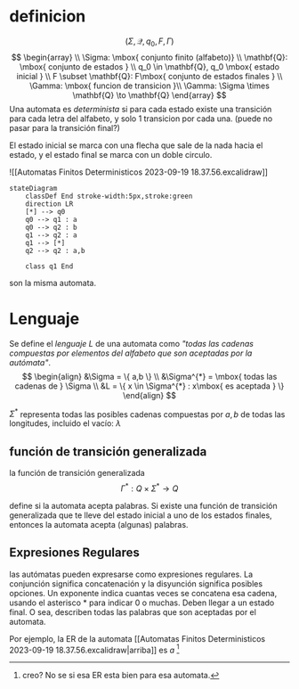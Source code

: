 # definicion
$$
(\Sigma, \mathcal{Q}, q_0, F, \Gamma)
$$
$$
\begin{array} \\
\Sigma: \mbox{ conjunto finito (alfabeto)} \\
\mathbf{Q}: \mbox{ conjunto de estados } \\
q_0 \in \mathbf{Q}, q_0 \mbox{ estado inicial } \\
F \subset \mathbf{Q}: F\mbox{ conjunto de estados finales } \\
\Gamma: \mbox{ funcion de transicion }\\
\Gamma: \Sigma \times \mathbf{Q} \to \mathbf{Q} 
\end{array}
$$
Una automata es *determinista* si para cada estado existe una transición para cada letra del alfabeto, y solo 1 transicion por cada una. (puede no pasar para la transición final?)

El estado inicial se marca con una flecha que sale de la nada hacia el estado, y el estado final se marca con un doble circulo.

![[Automatas Finitos Deterministicos 2023-09-19 18.37.56.excalidraw]]
```mermaid
stateDiagram
	classDef End stroke-width:5px,stroke:green
    direction LR
    [*] --> q0
    q0 --> q1 : a
    q0 --> q2 : b
    q1 --> q2 : a
    q1 --> [*]
    q2 --> q2 : a,b

	class q1 End
```
son la misma automata.
# Lenguaje
Se define el *lenguaje* $L$ de una automata como *"todas las cadenas compuestas por elementos del alfabeto que son aceptadas por la autómata"*.
$$
\begin{align}
&\Sigma = \{ a,b \} \\
&\Sigma^{*} = \mbox{ todas las cadenas de } \Sigma \\
&L = \{ x \in \Sigma^{*} : x\mbox{ es aceptada } \}
\end{align}
$$

$\Sigma^{*}$ representa todas las posibles cadenas compuestas por $a,b$ de todas las longitudes, incluido el vacío: $\lambda$

## función de transición generalizada

la función de transición generalizada
$$
\Gamma^{*} : \mathbf{}{Q}\times\Sigma^{*} \to \mathbf{}{Q}
$$

define si la automata acepta palabras. Si existe una función de transición generalizada que te lleve del estado inicial a uno de los estados finales, entonces la automata acepta (algunas) palabras.

## Expresiones Regulares
las autómatas pueden expresarse como expresiones regulares. La conjunción significa concatenación y la disyunción significa posibles opciones. Un exponente indica cuantas veces se concatena esa cadena, usando el asterisco \* para indicar 0 o muchas. Deben llegar a un estado final. O sea, describen todas las palabras que son aceptadas por el automata.

Por ejemplo, la ER de la automata [[Automatas Finitos Deterministicos 2023-09-19 18.37.56.excalidraw|arriba]] es $a$ [^1]

[^1]: creo? No se si esa ER esta bien para esa automata.

